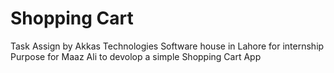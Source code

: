 # Shopping Cart
  Task Assign by Akkas Technologies Software house in Lahore for internship Purpose for Maaz Ali to devolop a simple Shopping Cart App
